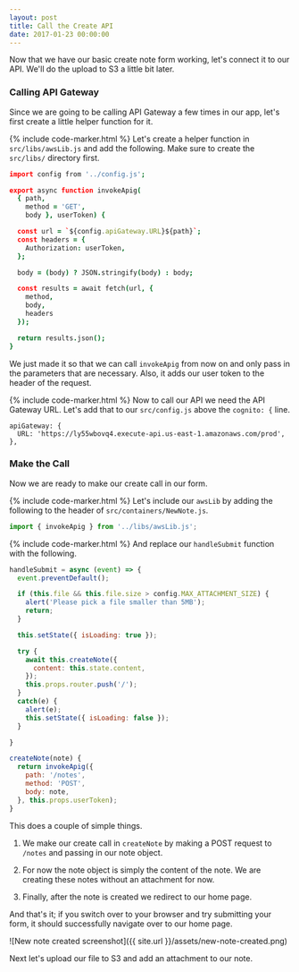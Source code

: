 ```yaml
---
layout: post
title: Call the Create API
date: 2017-01-23 00:00:00
---
```


Now that we have our basic create note form working, let's connect it to our API. We'll do the upload to S3 a little bit later.

### Calling API Gateway

Since we are going to be calling API Gateway a few times in our app, let's first create a little helper function for it.

{% include code-marker.html %} Let's create a helper function in `src/libs/awsLib.js` and add the following. Make sure to create the `src/libs/` directory first.

``` coffee
import config from '../config.js';

export async function invokeApig(
  { path,
    method = 'GET',
    body }, userToken) {

  const url = `${config.apiGateway.URL}${path}`;
  const headers = {
    Authorization: userToken,
  };

  body = (body) ? JSON.stringify(body) : body;

  const results = await fetch(url, {
    method,
    body,
    headers
  });

  return results.json();
}
```

We just made it so that we can call `invokeApig` from now on and only pass in the parameters that are necessary. Also, it adds our user token to the header of the request.

{% include code-marker.html %} Now to call our API we need the API Gateway URL. Let's add that to our `src/config.js` above the `cognito: {` line.

```
apiGateway: {
  URL: 'https://ly55wbovq4.execute-api.us-east-1.amazonaws.com/prod',
},
```

### Make the Call

Now we are ready to make our create call in our form.

{% include code-marker.html %} Let's include our `awsLib` by adding the following to the header of `src/containers/NewNote.js`.

``` javascript
import { invokeApig } from '../libs/awsLib.js';
```

{% include code-marker.html %} And replace our `handleSubmit` function with the following.

``` javascript
handleSubmit = async (event) => {
  event.preventDefault();

  if (this.file && this.file.size > config.MAX_ATTACHMENT_SIZE) {
    alert('Please pick a file smaller than 5MB');
    return;
  }

  this.setState({ isLoading: true });

  try {
    await this.createNote({
      content: this.state.content,
    });
    this.props.router.push('/');
  }
  catch(e) {
    alert(e);
    this.setState({ isLoading: false });
  }

}

createNote(note) {
  return invokeApig({
    path: '/notes',
    method: 'POST',
    body: note,
  }, this.props.userToken);
}
```

This does a couple of simple things.

1. We make our create call in `createNote` by making a POST request to `/notes` and passing in our note object.

2. For now the note object is simply the content of the note. We are creating these notes without an attachment for now.

3. Finally, after the note is created we redirect to our home page.

And that's it; if you switch over to your browser and try submitting your form, it should successfully navigate over to our home page.

![New note created screenshot]({{ site.url }}/assets/new-note-created.png)

Next let's upload our file to S3 and add an attachment to our note.
